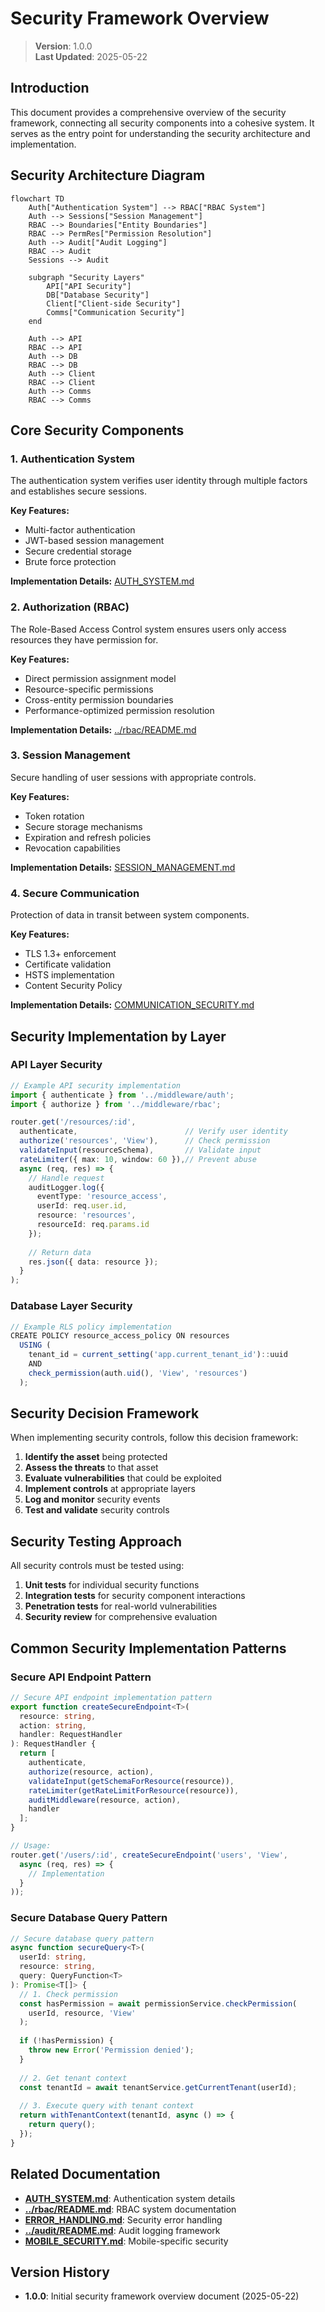 
# Security Framework Overview

> **Version**: 1.0.0  
> **Last Updated**: 2025-05-22

## Introduction

This document provides a comprehensive overview of the security framework, connecting all security components into a cohesive system. It serves as the entry point for understanding the security architecture and implementation.

## Security Architecture Diagram

```mermaid
flowchart TD
    Auth["Authentication System"] --> RBAC["RBAC System"]
    Auth --> Sessions["Session Management"]
    RBAC --> Boundaries["Entity Boundaries"]
    RBAC --> PermRes["Permission Resolution"]
    Auth --> Audit["Audit Logging"]
    RBAC --> Audit
    Sessions --> Audit
    
    subgraph "Security Layers"
        API["API Security"]
        DB["Database Security"]
        Client["Client-side Security"]
        Comms["Communication Security"]
    end
    
    Auth --> API
    RBAC --> API
    Auth --> DB
    RBAC --> DB
    Auth --> Client
    RBAC --> Client
    Auth --> Comms
    RBAC --> Comms
```

## Core Security Components

### 1. Authentication System
The authentication system verifies user identity through multiple factors and establishes secure sessions.

**Key Features:**
- Multi-factor authentication
- JWT-based session management
- Secure credential storage
- Brute force protection

**Implementation Details:** [AUTH_SYSTEM.md](AUTH_SYSTEM.md)

### 2. Authorization (RBAC)
The Role-Based Access Control system ensures users only access resources they have permission for.

**Key Features:**
- Direct permission assignment model
- Resource-specific permissions
- Cross-entity permission boundaries
- Performance-optimized permission resolution

**Implementation Details:** [../rbac/README.md](../rbac/README.md)

### 3. Session Management
Secure handling of user sessions with appropriate controls.

**Key Features:**
- Token rotation
- Secure storage mechanisms
- Expiration and refresh policies
- Revocation capabilities

**Implementation Details:** [SESSION_MANAGEMENT.md](SESSION_MANAGEMENT.md)

### 4. Secure Communication
Protection of data in transit between system components.

**Key Features:**
- TLS 1.3+ enforcement
- Certificate validation
- HSTS implementation
- Content Security Policy

**Implementation Details:** [COMMUNICATION_SECURITY.md](COMMUNICATION_SECURITY.md)

## Security Implementation by Layer

### API Layer Security

```typescript
// Example API security implementation
import { authenticate } from '../middleware/auth';
import { authorize } from '../middleware/rbac';

router.get('/resources/:id', 
  authenticate,                        // Verify user identity
  authorize('resources', 'View'),      // Check permission
  validateInput(resourceSchema),       // Validate input
  rateLimiter({ max: 10, window: 60 }),// Prevent abuse
  async (req, res) => {
    // Handle request
    auditLogger.log({
      eventType: 'resource_access',
      userId: req.user.id,
      resource: 'resources',
      resourceId: req.params.id
    });
    
    // Return data
    res.json({ data: resource });
  }
);
```

### Database Layer Security

```typescript
// Example RLS policy implementation
CREATE POLICY resource_access_policy ON resources
  USING (
    tenant_id = current_setting('app.current_tenant_id')::uuid
    AND 
    check_permission(auth.uid(), 'View', 'resources')
  );
```

## Security Decision Framework

When implementing security controls, follow this decision framework:

1. **Identify the asset** being protected
2. **Assess the threats** to that asset
3. **Evaluate vulnerabilities** that could be exploited
4. **Implement controls** at appropriate layers
5. **Log and monitor** security events
6. **Test and validate** security controls

## Security Testing Approach

All security controls must be tested using:

1. **Unit tests** for individual security functions
2. **Integration tests** for security component interactions
3. **Penetration tests** for real-world vulnerabilities
4. **Security review** for comprehensive evaluation

## Common Security Implementation Patterns

### Secure API Endpoint Pattern

```typescript
// Secure API endpoint implementation pattern
export function createSecureEndpoint<T>(
  resource: string,
  action: string,
  handler: RequestHandler
): RequestHandler {
  return [
    authenticate,
    authorize(resource, action),
    validateInput(getSchemaForResource(resource)),
    rateLimiter(getRateLimitForResource(resource)),
    auditMiddleware(resource, action),
    handler
  ];
}

// Usage:
router.get('/users/:id', createSecureEndpoint('users', 'View', 
  async (req, res) => {
    // Implementation
  }
));
```

### Secure Database Query Pattern

```typescript
// Secure database query pattern
async function secureQuery<T>(
  userId: string, 
  resource: string, 
  query: QueryFunction<T>
): Promise<T[]> {
  // 1. Check permission
  const hasPermission = await permissionService.checkPermission(
    userId, resource, 'View'
  );
  
  if (!hasPermission) {
    throw new Error('Permission denied');
  }
  
  // 2. Get tenant context
  const tenantId = await tenantService.getCurrentTenant(userId);
  
  // 3. Execute query with tenant context
  return withTenantContext(tenantId, async () => {
    return query();
  });
}
```

## Related Documentation

- **[AUTH_SYSTEM.md](AUTH_SYSTEM.md)**: Authentication system details
- **[../rbac/README.md](../rbac/README.md)**: RBAC system documentation
- **[ERROR_HANDLING.md](ERROR_HANDLING.md)**: Security error handling
- **[../audit/README.md](../audit/README.md)**: Audit logging framework
- **[MOBILE_SECURITY.md](MOBILE_SECURITY.md)**: Mobile-specific security

## Version History

- **1.0.0**: Initial security framework overview document (2025-05-22)
